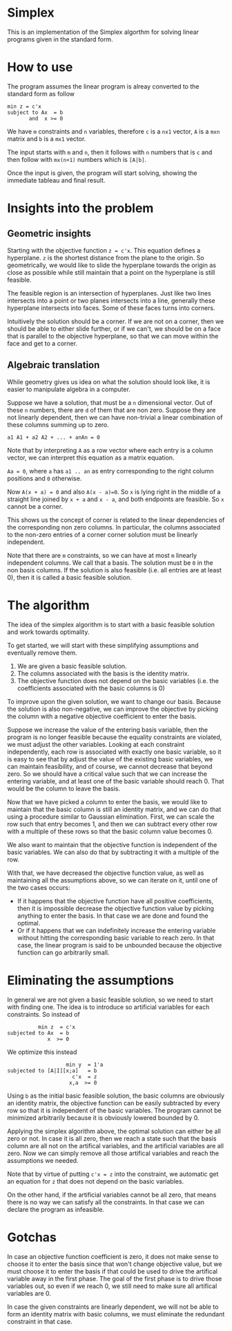 # Simplex
This is an implementation of the Simplex algorthm for solving linear programs given in the standard form.

# How to use
The program assumes the linear program is alreay converted to the standard form as follow

```
min z = c'x
subject to Ax  = b
       and  x >= 0
```

We have `m` constraints and `n` variables, therefore `c` is a `nx1` vector, `A` is a `mxn` matrix and `b` is a `mx1` vector.

The input starts with `m` and `n`, then it follows with `n` numbers that is `c` and then follow with `mx(n+1)` numbers which is `[A|b]`.

Once the input is given, the program will start solving, showing the immediate tableau and final result.

# Insights into the problem

## Geometric insights
Starting with the objective function `z = c'x`. This equation defines a hyperplane. `z` is the shortest distance from the plane to the origin. So geometrically, we would like to slide the hyperplane towards the origin as close as possible while still maintain that a point on the hyperplane is still feasible.

The feasible region is an intersection of hyperplanes. Just like two lines intersects into a point or two planes intersects into a line, generally these hyperplane intersects into faces. Some of these faces turns into corners.

Intuitively the solution should be a corner. If we are not on a corner, then we should be able to either slide further, or if we can't, we should be on a face that is parallel to the objective hyperplane, so that we can move within the face and get to a corner.

## Algebraic translation
While geometry gives us idea on what the solution should look like, it is easier to manipulate algebra in a computer. 

Suppose we have a solution, that must be a `n` dimensional vector. Out of these `n` numbers, there are `d` of them that are non zero. Suppose they are not linearly dependent, then we can have non-trivial a linear combination of these columns summing up to zero. 

`a1 A1 + a2 A2 + ... + anAn = 0`

Note that by interpreting `A` as a row vector where each entry is a column vector, we can interpret this equation as a matrix equation.

`Aa = 0`, where `a` has `a1 .. an` as entry corresponding to the right column positions and `0` otherwise.

Now `A(x + a) = 0` and also `A(x - a)=0`. So `x` is lying right in the middle of a straight line joined by `x + a` and `x - a`, and both endpoints are feasible. So `x` cannot be a corner.

This shows us the concept of corner is related to the linear dependencies of the corresponding non zero columns. In particular, the columns associated to the non-zero entries of a corner corner solution must be linearly independent.

Note that there are `m` constraints, so we can have at most `m` linearly independent columns. We call that a basis. The solution must be `0` in the non basis columns. If the solution is also feasible (i.e. all entries are at least 0), then it is called a basic feasible solution.

# The algorithm
The idea of the simplex algorithm is to start with a basic feasible solution and work towards optimality. 

To get started, we will start with these simplifying assumptions and eventually remove them.

1. We are given a basic feasible solution.
2. The columns associated with the basis is the identity matrix.
3. The objective function does not depend on the basic variables (i.e. the coefficients associated with the basic columns is 0)

To improve upon the given solution, we want to change our basis. Because the solution is also non-negative, we can improve the objective by picking the column with a negative objective coefficient to enter the basis. 

Suppose we increase the value of the entering basis variable, then the program is no longer feasible because the equality constraints are violated, we must adjust the other variables. Looking at each constraint independently, each row is associated with exactly one basic variable, so it is easy to see that by adjust the value of the existing basic variables, we can maintain feasibility, and of course, we cannot decrease that beyond zero. So we should have a critical value such that we can increase the entering variable, and at least one of the basic variable should reach 0. That would be the column to leave the basis.

Now that we have picked a column to enter the basis, we would like to maintain that the basic column is still an identity matrix, and we can do that using a procedure similar to Gaussian elimination. First, we can scale the row such that entry becomes 1, and then we can subtract every other row with a multiple of these rows so that the basic column value becomes 0.

We also want to maintain that the objective function is independent of the basic variables. We can also do that by subtracting it with a multiple of the row.

With that, we have decreased the objective function value, as well as maintaining all the assumptions above, so we can iterate on it, until one of the two cases occurs:

- If it happens that the objective function have all positive coefficients, then it is impossible decrease the objective function value by picking anything to enter the basis. In that case we are done and found the optimal.
- Or if it happens that we can indefinitely increase the entering variable without hitting the corresponding basic variable to reach zero. In that case, the linear program is said to be unbounded because the objective function can go arbitrarily small.

# Eliminating the assumptions
In general we are not given a basic feasible solution, so we need to start with finding one. The idea is to introduce so artificial variables for each constraints. So instead of 

```
          min z  = c'x
subjected to Ax  = b
             x  >= 0
```
We optimize this instead
```
                   min y  = 1'a
subjected to [A|I][x;a]   = b
                     c'x  = z
                    x,a  >= 0
```

Using `b` as the initial basic feasible solution, the basic columns are obviously an identity matrix, the objective function can be easily subtracted by every row so that it is independent of the basic variables. The program cannot be minimized arbitrarily because it is obviously lowered bounded by 0.

Applying the simplex algorithm above, the optimal solution can either be all zero or not. In case it is all zero, then we reach a state such that the basis column are all not on the artifical variables, and the artificial variables are all zero. Now we can simply remove all those artifical variables and reach the assumptions we needed.

Note that by virtue of putting `c'x = z` into the constraint, we automatic get an equation for `z` that does not depend on the basic variables.

On the other hand, if the artificial variables cannot be all zero, that means there is no way we can satisfy all the constraints. In that case we can declare the program as infeasible.

# Gotchas
In case an objective function coefficient is zero, it does not make sense to choose it to enter the basis since that won't change objective value, but we must choose it to enter the basis if that could be used to drive the artifical variable away in the first phase. The goal of the first phase is to drive those variables out, so even if we reach 0, we still need to make sure all artifical variables are 0.

In case the given constraints are linearly dependent, we will not be able to form an identity matrix with basic columns, we must eliminate the redundant constraint in that case.